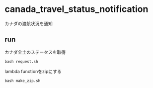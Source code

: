# canada_travel_status_notification
カナダの渡航状況を通知

## run

カナダ全土のステータスを取得
```
bash request.sh
```

lambda functionをzipにする
```
bash make_zip.sh
```